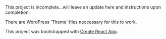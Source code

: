 This project is incomplete...will leave an update here and instructions upon completion.

There are WordPress 'Theme' files neccessary for this to work.

This project was bootstrapped with [Create React App](https://github.com/facebook/create-react-app).
